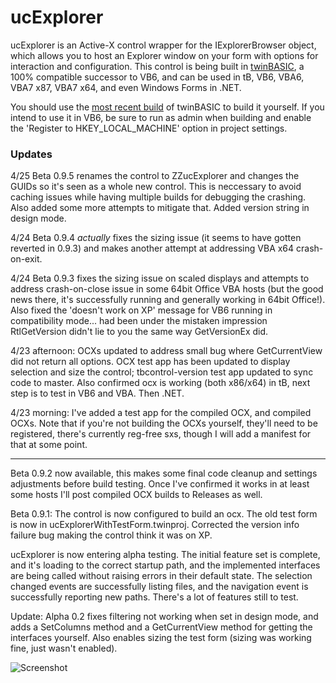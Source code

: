 # ucExplorer

ucExplorer is an Active-X control wrapper for the IExplorerBrowser object, which allows you to host an Explorer window on your form with options for interaction and configuration. This control is being built in [twinBASIC](https://twinbasic.com/), a 100% compatible successor to VB6, and can be used in tB, VB6, VBA6, VBA7 x87, VBA7 x64, and even Windows Forms in .NET. 

You should use the [most recent build](https://github.com/twinbasic/twinbasic/releases) of twinBASIC to build it yourself. If you intend to use it in VB6, be sure to run as admin when building and enable the 'Register to HKEY_LOCAL_MACHINE' option in project settings.

### Updates

4/25 Beta 0.9.5 renames the control to ZZucExplorer and changes the GUIDs so it's seen as a whole new control. This is neccessary to avoid caching issues while having multiple builds for debugging the crashing. Also added some more attempts to mitigate that. Added version string in design mode.

4/24 Beta 0.9.4 *actually* fixes the sizing issue (it seems to have gotten reverted in 0.9.3) and makes another attempt at addressing VBA x64 crash-on-exit.

4/24 Beta 0.9.3 fixes the sizing issue on scaled displays and attempts to address crash-on-close issue in some 64bit Office VBA hosts (but the good news there, it's successfully running and generally working in 64bit Office!). Also fixed the 'doesn't work on XP' message for VB6 running in compatibility mode... had been under the mistaken impression RtlGetVersion didn't lie to you the same way GetVersionEx did.

4/23 afternoon: OCXs updated to address small bug where GetCurrentView did not return all options. OCX test app has been updated to display selection and size the control; tbcontrol-version test app updated to sync code to master. Also confirmed ocx is working (both x86/x64) in tB, next step is to test in VB6 and VBA. Then .NET.

4/23 morning: I've added a test app for the compiled OCX, and compiled OCXs. Note that if you're not building the OCXs yourself, they'll need to be registered, there's currently reg-free sxs, though I will add a manifest for that at some point.

---

Beta 0.9.2 now available, this makes some final code cleanup and settings adjustments before build testing. Once I've confirmed it works in at least some hosts I'll post compiled OCX builds to Releases as well. 


Beta 0.9.1: The control is now configured to build an ocx. The old test form is now in ucExplorerWithTestForm.twinproj. Corrected the version info failure bug making the control think it was on XP. 

ucExplorer is now entering alpha testing. The initial feature set is complete, and it's loading to the correct startup path, and the implemented interfaces are being called without raising errors in their default state. The selection changed events are successfully listing files, and the navigation event is successfully reporting new paths. There's a lot of features still to test.

Update: Alpha 0.2 fixes filtering not working when set in design mode, and adds a SetColumns method and a GetCurrentView method for getting the interfaces yourself. Also enables sizing the test form (sizing was working fine, just wasn't enabled). 

![Screenshot](https://i.imgur.com/EEt3D8F.jpg)
